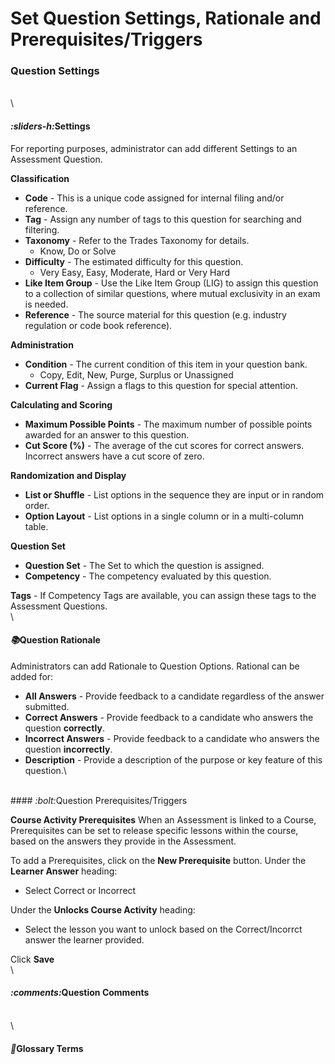 # Set Question Settings, Rationale and Prerequisites/Triggers

### Question Settings

\
\


#### <i class="fa-sliders-h">:sliders-h:</i>Settings

For reporting purposes, administrator can add different Settings to an Assessment Question.

**Classification**

* **Code** - This is a unique code assigned for internal filing and/or reference.
* **Tag** - Assign any number of tags to this question for searching and filtering.
* **Taxonomy** - Refer to the Trades Taxonomy for details.
  * Know, Do or Solve
* **Difficulty** - The estimated difficulty for this question.
  * Very Easy, Easy, Moderate, Hard or Very Hard
* **Like Item Group** - Use the Like Item Group (LIG) to assign this question to a collection of similar questions, where mutual exclusivity in an exam is needed.
* **Reference** - The source material for this question (e.g. industry regulation or code book reference).

**Administration**

* **Condition** - The current condition of this item in your question bank.
  * Copy, Edit, New, Purge, Surplus or Unassigned
* **Current Flag** - Assign a flags to this question for special attention.

**Calculating and Scoring**

* **Maximum Possible Points** - The maximum number of possible points awarded for an answer to this question.
* **Cut Score (%)** - The average of the cut scores for correct answers. Incorrect answers have a cut score of zero.

**Randomization and Display**

* **List or Shuffle** - List options in the sequence they are input or in random order.
* **Option Layout** - List options in a single column or in a multi-column table.

**Question Set**

* **Question Set** - The Set to which the question is assigned.
* **Competency** - The competency evaluated by this question.

**Tags** - If Competency Tags are available, you can assign these tags to the Assessment Questions.\
\


#### <i class="fa-books">:books:</i>Question Rationale

Administrators can add Rationale to Question Options. Rational can be added for:

* **All Answers** - Provide feedback to a candidate regardless of the answer submitted.
* **Correct Answers** - Provide feedback to a candidate who answers the question **correctly**.
* **Incorrect Answers** - Provide feedback to a candidate who answers the question **incorrectly**.
* **Description** - Provide a description of the purpose or key feature of this question.\


\
\#### <i class="fa-bolt">:bolt:</i>Question Prerequisites/Triggers

**Course Activity Prerequisites** When an Assessment is linked to a Course, Prerequisites can be set to release specific lessons within the course, based on the answers they provide in the Assessment.

To add a Prerequisites, click on the **New Prerequisite** button. Under the **Learner Answer** heading:

* Select Correct or Incorrect

Under the **Unlocks Course Activity** heading:

* Select the lesson you want to unlock based on the Correct/Incorrct answer the learner provided.

Click **Save**\
\


#### <i class="fa-comments">:comments:</i>Question Comments

\
\


#### <i class="fa-scroll">:scroll:</i>Glossary Terms
